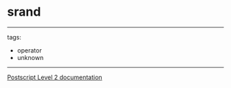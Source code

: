 # srand

---
tags:

- operator
- unknown

---

[Postscript Level 2 documentation](https://hepunx.rl.ac.uk/~adye/psdocs/ref/PSL2s.html#srand)
